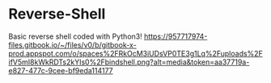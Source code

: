 # Reverse-Shell
 Basic reverse shell coded with Python3!
https://957717974-files.gitbook.io/~/files/v0/b/gitbook-x-prod.appspot.com/o/spaces%2FRkOcM3iUDsVP0TE3g1Lq%2Fuploads%2FifV5mI8kWkRDTs2kYIs0%2Fbindshell.png?alt=media&token=aa37719a-e827-477c-9cee-bf9eda114177
